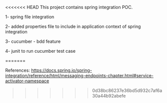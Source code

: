 <<<<<<< HEAD
This project contains spring integration POC.

1- spring file integration

2- added properties file to include in application context of spring integration

3- cucumber - bdd feature

4- junit to run cucumber test case

=======

References:
	https://docs.spring.io/spring-integration/reference/html/messaging-endpoints-chapter.html#service-activator-namespace
>>>>>>> 0d38bc86237e36bd5d932c7af6a30a44b92abefe

